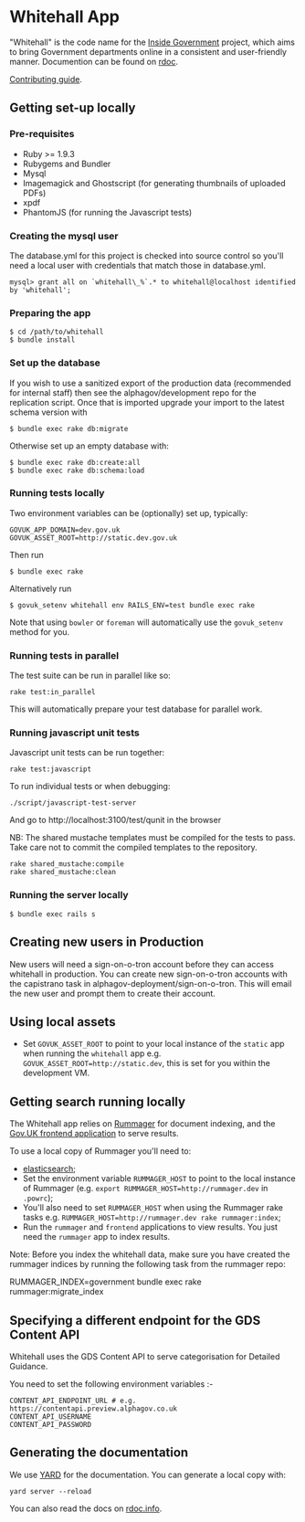 # Whitehall App

"Whitehall" is the code name for the
[Inside Government](https://www.gov.uk/government/) project, which
aims to bring Government departments online in a consistent and
user-friendly manner. Documention can be found on [rdoc](http://rdoc.info/github/alphagov/whitehall/frames).

[Contributing guide](https://github.com/alphagov/whitehall/blob/master/docs/CONTRIBUTING.md).

## Getting set-up locally

### Pre-requisites

* Ruby >= 1.9.3
* Rubygems and Bundler
* Mysql
* Imagemagick and Ghostscript (for generating thumbnails of uploaded
  PDFs)
* xpdf
* PhantomJS (for running the Javascript tests)

### Creating the mysql user

The database.yml for this project is checked into source control so
you'll need a local user with credentials that match those in
database.yml.

    mysql> grant all on `whitehall\_%`.* to whitehall@localhost identified by 'whitehall';

### Preparing the app

    $ cd /path/to/whitehall
    $ bundle install

### Set up the database

If you wish to use a sanitized export of the production data (recommended for
internal staff) then see the alphagov/development repo for the replication script.
Once that is imported upgrade your import to the latest schema version with

    $ bundle exec rake db:migrate

Otherwise set up an empty database with:

    $ bundle exec rake db:create:all
    $ bundle exec rake db:schema:load

### Running tests locally

Two environment variables can be (optionally) set up, typically:

    GOVUK_APP_DOMAIN=dev.gov.uk
    GOVUK_ASSET_ROOT=http://static.dev.gov.uk

Then run

    $ bundle exec rake

Alternatively run

    $ govuk_setenv whitehall env RAILS_ENV=test bundle exec rake

Note that using `bowler` or `foreman` will automatically use the
`govuk_setenv` method for you.

### Running tests in parallel

The test suite can be run in parallel like so:

    rake test:in_parallel

This will automatically prepare your test database for parallel work.

### Running javascript unit tests

Javascript unit tests can be run together:

    rake test:javascript

To run individual tests or when debugging:

    ./script/javascript-test-server

And go to http://localhost:3100/test/qunit in the browser

NB: The shared mustache templates must be compiled for the tests to pass.  Take care not to commit the compiled templates to the repository.

    rake shared_mustache:compile
    rake shared_mustache:clean


### Running the server locally

    $ bundle exec rails s

## Creating new users in Production

New users will need a sign-on-o-tron account before they can access
whitehall in production.  You can create new sign-on-o-tron accounts
with the capistrano task in alphagov-deployment/sign-on-o-tron.  This
will email the new user and prompt them to create their account.

## Using local assets

* Set `GOVUK_ASSET_ROOT` to point to your local instance of the `static` app
  when running the `whitehall` app e.g. `GOVUK_ASSET_ROOT=http://static.dev`, this is set
  for you within the development VM.

## Getting search running locally

The Whitehall app relies on
[Rummager](https://github.com/alphagov/rummager) for document
indexing, and the
[Gov.UK frontend application](https://github.com/alphagov/frontend) to
serve results.

To use a local copy of Rummager you'll need to:

* [elasticsearch](http://www.elasticsearch.org/);
* Set the environment variable `RUMMAGER_HOST` to point to the local
  instance of Rummager (e.g. `export
  RUMMAGER_HOST=http://rummager.dev` in `.powrc`);
* You'll also need to set `RUMMAGER_HOST` when using the Rummager rake
  tasks e.g. `RUMMAGER_HOST=http://rummager.dev rake rummager:index`;
* Run the `rummager` and `frontend` applications to view results. You
  just need the `rummager` app to index results.

Note: Before you index the whitehall data, make sure you have created the
rummager indices by running the following task from the rummager repo:

  RUMMAGER_INDEX=government bundle exec rake rummager:migrate_index

## Specifying a different endpoint for the GDS Content API

Whitehall uses the GDS Content API to serve categorisation for
Detailed Guidance.

You need to set the following environment variables :-

    CONTENT_API_ENDPOINT_URL # e.g. https://contentapi.preview.alphagov.co.uk
    CONTENT_API_USERNAME
    CONTENT_API_PASSWORD

## Generating the documentation

We use [YARD](https://github.com/lsegal/yard) for the documentation. You can generate a local copy with:

    yard server --reload

You can also read the docs on [rdoc.info](http://rdoc.info/github/alphagov/whitehall/frames).
